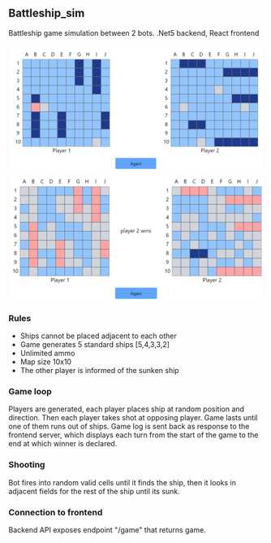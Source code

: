 ## Battleship_sim
Battleship game simulation between 2 bots.
.Net5 backend, React frontend

![screen1](gitimg/1.png)
![screen2](gitimg/2.png)

### Rules
 - Ships cannot be placed adjacent to each other
 - Game generates 5 standard ships [5,4,3,3,2]
 - Unlimited ammo
 - Map size 10x10
 - The other player is informed of the sunken ship
### Game loop
Players are generated, each player places ship at random position and direction. Then each player takes shot at opposing player. Game lasts until one of them runs out of ships. Game log is sent back as response to the frontend server, which displays each turn from the start of the game to the end at which winner is declared.
### Shooting
Bot fires into random valid cells until it finds the ship, then it looks in adjacent fields for the rest of the ship until its sunk.
### Connection to frontend
Backend API exposes endpoint "/game" that returns game.